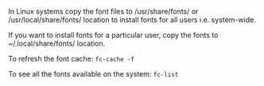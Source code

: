 In Linux systems copy the font files to /usr/share/fonts/ or /usr/local/share/fonts/ location to install fonts for all users i.e. system-wide.

If you want to install fonts for a particular user, copy the fonts to ~/.local/share/fonts/ location.

To refresh the font cache: `fc-cache -f`

To see all the fonts available on the system: `fc-list`
